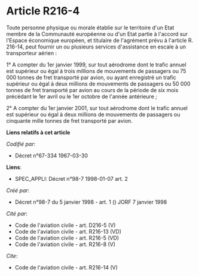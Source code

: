 # Article R216-4

Toute personne physique ou morale établie sur le territoire d'un Etat membre de la Communauté européenne ou d'un Etat partie
à l'accord sur l'Espace économique européen, et titulaire de l'agrément prévu à l'article R. 216-14, peut fournir un ou
plusieurs services d'assistance en escale à un transporteur aérien : 

1° A compter du 1er janvier 1999, sur tout aérodrome dont le trafic annuel est supérieur ou égal à trois millions de
mouvements de passagers ou 75 000 tonnes de fret transporté par avion, ou ayant enregistré un trafic supérieur ou égal à deux
millions de mouvements de passagers ou 50 000 tonnes de fret transporté par avion au cours de la période de six mois
précédant le 1er avril ou le 1er octobre de l'année antérieure ; 

2° A compter du 1er janvier 2001, sur tout aérodrome dont le trafic annuel est supérieur ou égal à deux millions de
mouvements de passagers ou cinquante mille tonnes de fret transporté par avion.

**Liens relatifs à cet article**

_Codifié par_:

  - Décret n°67-334 1967-03-30

**Liens**:

  - SPEC_APPLI: Décret n°98-7 1998-01-07 art. 2

_Créé par_:

  - Décret n°98-7 du 5 janvier 1998 - art. 1 () JORF 7 janvier 1998

_Cité par_:

  - Code de l'aviation civile - art. D216-5 (V)
  - Code de l'aviation civile - art. R216-13 (VD)
  - Code de l'aviation civile - art. R216-5 (VD)
  - Code de l'aviation civile - art. R216-8 (V)

_Cite_:

  - Code de l'aviation civile - art. R216-14 (V)
